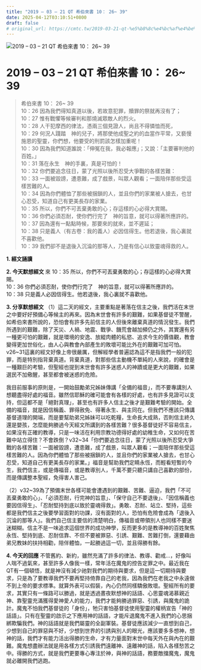 ```yaml
---
title: "2019 – 03 – 21 QT 希伯來書 10： 26~ 39"
date: 2025-04-12T03:10:51+0800
draft: false
# original_url: https://cmtc.tw/2019-03-21-qt-%e5%b8%8c%e4%bc%af%e4%be%86%e6%9b%b8-10%ef%bc%9a-26-39
---
```


![2019 – 03 – 21 QT 希伯來書 10： 26~ 39](/images/qt.jpg   "2019 – 03 – 21 QT 希伯來書 10： 26~ 39")

# 2019 – 03 – 21 QT 希伯來書 10： 26~ 39

> 希伯來書 10： 26~ 39  
> 10：26 因為我們得知真道以後，若故意犯罪，贖罪的祭就再沒有了；  
> 10：27 惟有戰懼等候審判和那燒滅眾敵人的烈火。  
> 10：28 人干犯摩西的律法，憑兩三個見證人，尚且不得憐恤而死，  
> 10：29 何況人踐踏　神的兒子，將那使他成聖之約的血當作平常，又褻慢施恩的聖靈，你們想，他要受的刑罰該怎樣加重呢！  
> 10：30 因為我們知道誰說：「伸冤在我，我必報應」；又說：「主要審判他的百姓。」  
> 10：31 落在永生　神的手裏，真是可怕的！  
> 10：32 你們要追念往日，蒙了光照以後所忍受大爭戰的各樣苦難：  
> 10：33 一面被毀謗，遭患難，成了戲景，叫眾人觀看；一面陪伴那些受這樣苦難的人。  
> 10：34 因為你們體恤了那些被捆鎖的人，並且你們的家業被人搶去，也甘心忍受，知道自己有更美長存的家業。  
> 10：35 所以，你們不可丟棄勇敢的心；存這樣的心必得大賞賜。  
> 10：36 你們必須忍耐，使你們行完了　神的旨意，就可以得著所應許的。  
> 10：37 因為還有一點點時候，那要來的就來，並不遲延；  
> 10：38 只是義人（有古卷：我的義人）必因信得生。他若退後，我心裏就不喜歡他。  
> 10：39 我們卻不是退後入沉淪的那等人，乃是有信心以致靈魂得救的人。

**1. 經文誦讀**

**2.  今天默想經文**
來 10：35 所以，你們不可丟棄勇敢的心；存這樣的心必得大賞賜。  
10：36 你們必須忍耐，使你們行完了　神的旨意，就可以得著所應許的。  
10：38 只是義人必因信得生。他若退後，我心裏就不喜歡他。

**3. 分享默想經文**
（1）這二天的經文，主要重點是著落在信主之後，我們活在末世之中要好好預備心等候主的再來。因為末世會有許多的艱難，如果基督徒不警醒，如希伯來書所說的，恐怕會有許多先前信主的人但後來離棄真道的情況發生。我們所遇到的艱難，除了天災、人禍、地震、戰爭、饑荒會越加頻仍之外，其實還有另一種更可怕的艱難，就是環境的安逸、放縱肉體的私慾、追求今生的價值觀，教會變得更加世俗化，由人心與教會內部產生的敗壞可能比外在的艱難可加可怕。v26\~31這裏的經文好像上帝很嚴厲，但解經學者普遍認為這不是指我們一般的犯罪，而是特別指背棄真道。背棄真道，對那些信主動機不單純的人來說，的確會是一種艱巨的考驗，但聖經也提到末世會有許多迷惑人的神蹟或是更大的艱難，如果選民不加儆醒，甚至都會被迷惑的危險。

我目前服事的原則是，一開始鼓勵弟兄姊妹傳講「全備的福音」，而不要專講別人想聽盡得好處的福音。雖然信耶穌的確可能會有各樣的好處，也有許多見證可以支持，但這都不是「絕對真理」，甚至也有許多人信主之後才是艱難考驗的開始。全備的福音，就是因信稱義、罪得赦免、得著永生、與主同在。但我們不應該只傳講基督道理的開端，而是要幫助弟兄姊妹可以吃乾糧，生命長大成熟，否則信主終久還是嬰孩，怎麼能夠勝過今天經文所講到的各樣苦難？很多基督徒好不容易信主，如果沒有正確的教導，只是一味活在利用宗教功德得好處的幼稚生命，又如何在苦難中站立得住？不會跌倒？v32\~34「你們要追念往日，蒙了光照以後所忍受大爭戰的各樣苦難：一面被毀謗，遭患難，成了戲景，叫眾人觀看；一面陪伴那些受這樣苦難的人。因為你們體恤了那些被捆鎖的人，並且你們的家業被人搶去，也甘心忍受，知道自己有更美長存的家業。」福音是幫助我們定睛永恆，而輕看短暫的今生，我們信主，或是傳福音，或是教導別人，千萬不要只聽只講自己喜歡的部份，而是傳講整本聖經，免得害人害己。

（2）v32\~39為了預備末世各樣可能會遭遇到的艱難、苦難、逼迫，我們「不可丟棄勇敢的心」、「必須忍耐，行完神的旨意」、「保守自己不要退後」、「因信稱義也要因信得生」、「忍耐堅持到底以致於靈魂得救」。勇敢、忍耐、站立、堅持，這些都是我們信主之後要學習面對的功課，沒有面對的人，恐怕有危險會成為「退後入沉淪的那等人」。我們自己信主要信的清楚明白，傳福音或帶領別人也同樣不要迷迷糊糊。信主不是一味追求這個世界的成功神學，反而更多的是教導神的百姓聚焦永恆、堅持到底、忍耐信靠、不但不要被罪惡、引誘、艱難、苦難打倒，還要藉由弟兄教妹的扶持相勸，陪伴體恤，一起勝過這一切，並且得勝有餘。

**4. 今天的回應**
不管舊約、新約，雖然充滿了許多的律法、教導、勸戒…，好像叫人喘不過氣來，甚至許多人像我一樣，常年活在魔鬼的控告定罪之中。最近我在QT有一個頓悟，就是神沒有減少祂對我們的期待與要求，但是這一切期待與要求，只是為了要教導我們不要再堅持倚靠自己的老我，因為我們在老我之中永遠做不到上帝的要求標準。就算外表可以假裝，內心仍然同樣驕傲敗壞。聖經所有的要求，其實只有一條路可以勝過，就是透過晝夜默想神的話語、心思靈魂渴慕親近神、靠聖靈充滿獲得愛神愛人的能力，我們才能夠勝過罪惡、引誘，與魔鬼的詭計。魔鬼不怕我們基督徒的「身份」，牠只害怕基督徒使用聖靈的權柄宣告「神的話語」。只有在聖靈的啟示之下應用神的話語，才能斥退魔鬼不進入我們的心思捆綁欺騙我們。神的話語就是我們屬靈的全副軍裝。基督徒應該減少一直想到自己，少想到自己的罪惡與不好，少想到世界的引誘與別人的眼光，應該要多多想神，想神的話，我們才有能力活出得勝的生命，才有力量面對末世中每天外在與內在的艱難。魔鬼想盡辦法就是用各樣方式引誘我們遠離神、遠離神的話，陷入各樣愁苦之中。得勝的方式，就是我們更要專心專注於神，與神的話語，務要敵擋魔鬼，魔鬼就必離開我們逃跑。
